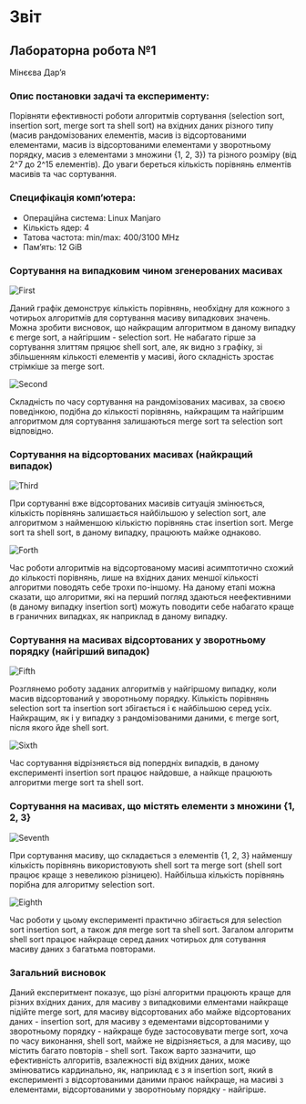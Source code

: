 # Звіт
## Лабораторна робота №1
Мінєєва Дар’я

### Опис постановки задачі та експерименту:
Порівняти ефективності роботи алгоритмів сортування (selection sort, insertion sort, merge sort та shell sort) на вхідних даних різного типу (масив рандомізованих елементів, масив із відсортованими елементами, масив із відсортованими елементами у зворотньому порядку, масив з елементами з множини {1, 2, 3}) та різного розміру (від 2^7 до 2^15 елементів). До уваги береться кількість порівнянь елментів масивів та час сортування.

### Специфікація комп’ютера: 
* Операційна система: Linux Manjaro
* Кількість ядер: 4
* Татова частота: min/max: 400/3100 MHz
* Пам’ять: 12 GiB


### Сортування на випадковим чином згенерованих масивах

![First](/image/Comp_rand.png)

Даний графік демонструє кількість порівнянь, необхідну для кожного з чотирьох алгоритмів для сортування масиву випадкових значень. Можна зробити висновок, що найкращим алгоритмом в даному випадку є merge sort, а найгіршим - selection sort. Не набагато гірше за сортування злиттям пряцює shell sort, але, як видно з графіку, зі збільшенням кількості елементів у масиві, його складність зростає стрімкіше за merge sort.

![Second](/image/Time_rand.png)

Складність по часу сортування на рандомізованих масивах, за своєю поведінкою, подібна до кількості порівнянь, найкращим та найгіршим алгоритмом для сортування залишаються merge sort та selection sort відповідно.

### Сортування на відсортованих масивах (найкращий випадок)

![Third](/image/Comp_sorted.png)

При сортуванні вже відсортованих масивів ситуація змінюється, кількість порівнянь залишається найбільшою у selection sort, але алгоритмом з найменшою кількістю порівнянь стає insertion sort. Merge sort та shell sort, в даному випадку, працюють майже однаково. 

![Forth](/image/Time_sorted.png)

Час роботи алгоритмів на відсортованому масиві асимптотично схожий  до кількості порівнянь, лише на вхідних даних меншої кількості алгоритми поводять себе трохи по-іншому.
На даному етапі можна сказати, що алгоритми, які на перший погляд здаються неефективними (в даному випадку insertion sort) можуть поводити себе набагато краще в граничних випадках, як наприклад в даному випадку.

### Сортування на масивах відсортованих у зворотньому порядку (найгірший випадок)

![Fifth](/image/Comp_unsorted.png)

Розглянемо роботу заданих алгоритмів у найгіршому випадку, коли масив відсортований у зворотньому порядку. Кількість порівнянь selection sort та insertion sort збігається і є найбільшою серед усіх. Найкращим, як і у випадку з рандомізованими даними, є merge sort, після якого йде shell sort.

![Sixth](/image/Time_unsorted.png)

Час сортування відрізняється від попердніх випадків, в даному експерименті insertion sort працює найдовше, а найкще працюють алгоритми merge sort та shell sort.

### Сортування на масивах, що містять елементи з множини {1, 2, 3}

![Seventh](/image/Comp_123.png)

При сортування масиву, що складається з елементів {1, 2, 3} найменшу кількість порівнянь використовують shell sort та merge sort (shell sort працює краще з невеликою різницею). Найбільша кількість порівнянь порібна для алгоритму selection sort.

![Eighth](/image/Time_123.png)

Час роботи у цьому експерименті практично збігається для selection sort  insertion sort, а також для merge sort та shell sort. Загалом алгоритм shell sort працює найкраще серед даних чотирьох для сотування масиву даних з багатьма повторами.

### Загальний висновок

Даний експеритмент показує, що різні алгоритми працюють краще для різних вхідних даних, для масиву з випадковими елментами найкраще підійте merge sort, для масиву відсортованих або майже відсортованих даних - insertion sort, для масиву з едементами відсортованими у зворотньому порядку - найкраще буде застосовувати merge sort, хоча по часу виконання, shell sort, майже не відрізняється, а для масиву, що містить багато повторів - shell sort. 
Також варто зазначити, що ефективність алгоритів, взалежності від вхідних даних, може змінюватись кардинально, як, наприклад є з я insertion sort, який в експерименті з відсортованими даними праює найкраще, на масиві з елементами, відсортованими у зворотноьму порядку - найгірше.

 
